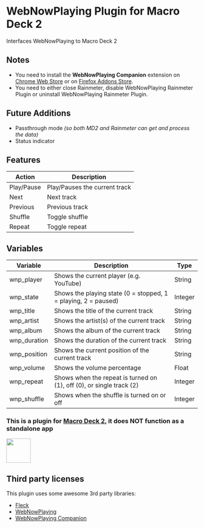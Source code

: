 # WebNowPlaying Plugin for Macro Deck 2
Interfaces WebNowPlaying to Macro Deck 2

## Notes
- You need to install the **WebNowPlaying Companion** extension on [Chrome Web Store](https://chrome.google.com/webstore/detail/webnowplaying-companion/jfakgfcdgpghbbefmdfjkbdlibjgnbli) or on [Firefox Addons Store](https://addons.mozilla.org/en-US/firefox/addon/webnowplaying-companion/).
- You need to either close Rainmeter, disable WebNowPlaying Rainmeter Plugin or uninstall WebNowPlaying Rainmeter Plugin.

## Future Additions
- Passthrough mode *(so both MD2 and Rainmeter can get and process the data)*
- Status indicator

## Features
| Action | Description |
| --- | --- |
| Play/Pause | Play/Pauses the current track |
| Next | Next track |
| Previous | Previous track |
| Shuffle | Toggle shuffle |
| Repeat | Toggle repeat |

## Variables
| Variable | Description | Type |
| --- | --- | --- |
| wnp_player | Shows the current player (e.g. YouTube) | String |
| wnp_state | Shows the playing state (0 = stopped, 1 = playing, 2 = paused) | Integer |
| wnp_title | Shows the title of the current track | String |
| wnp_artist | Shows the artist(s) of the current track | String |
| wnp_album | Shows the album of the current track | String |
| wnp_duration | Shows the duration of the current track | String |
| wnp_position | Shows the current position of the current track | String |
| wnp_volume | Shows the volume percentage | Float |
| wnp_repeat | Shows when the repeat is turned on (1), off (0), or single track (2) | Integer |
| wnp_shuffle | Shows when the shuffle is turned on or off | Integer |

### This is a plugin for [Macro Deck 2](https://github.com/SuchByte/Macro-Deck), it does NOT function as a standalone app
<img height="64px" src="https://macrodeck.org/images/macro_deck_2_official_plugin.png" />

## Third party licenses
This plugin uses some awesome 3rd party libraries:
- [Fleck](https://github.com/statianzo/Fleck)
- [WebNowPlaying](https://github.com/tjhrulz/WebNowPlaying)
- [WebNowPlaying Companion](https://github.com/tjhrulz/WebNowPlaying-BrowserExtension)